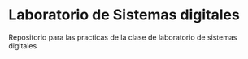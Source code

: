 # Laboratorio de Sistemas digitales

Repositorio para las practicas de la clase de laboratorio de sistemas digitales 
